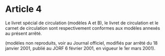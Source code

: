 # Article 4

Le livret spécial de circulation (modèles A et B), le livret de circulation et le carnet de circulation sont respectivement conformes aux modèles annexés au présent arrêté.

(modèles non reproduits, voir au Journal officiel, modifiés par arrêté du 18 janvier 2001, publié au JORF 6 février 2001, en vigueur le 1er mars 2001).
